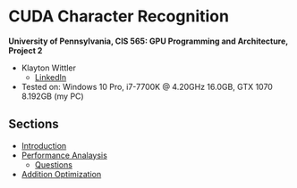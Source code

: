 CUDA Character Recognition
======================

**University of Pennsylvania, CIS 565: GPU Programming and Architecture, Project 2**

* Klayton Wittler
	* [LinkedIn](https://www.linkedin.com/in/klayton-wittler/)
* Tested on: Windows 10 Pro, i7-7700K @ 4.20GHz 16.0GB, GTX 1070 8.192GB (my PC)

## Sections

* [Introduction](#introduction)
* [Performance Analaysis](#performance-analysis)
	* [Questions](#questions)
* [Addition Optimization](#additional-optimization)

